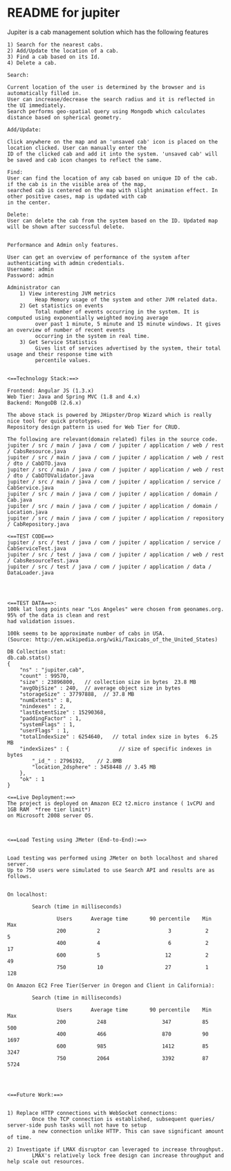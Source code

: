 README for jupiter
==========================



Jupiter is a cab management solution which has the following features

    1) Search for the nearest cabs.
    2) Add/Update the location of a cab.
    3) Find a cab based on its Id.
    4) Delete a cab.

    Search:

    Current location of the user is determined by the browser and is automatically filled in.
    User can increase/decrease the search radius and it is reflected in the UI immediately.
    Search performs geo-spatial query using Mongodb which calculates distance based on spherical geometry.

    Add/Update:

    Click anywhere on the map and an 'unsaved cab' icon is placed on the location clicked. User can manually enter the
    ID of the clicked cab and add it into the system. 'unsaved cab' will be saved and cab icon changes to reflect the same.

    Find:
    User can find the location of any cab based on unique ID of the cab. if the cab is in the visible area of the map,
    searched cab is centered on the map with slight animation effect. In other positive cases, map is updated with cab
    in the center.

    Delete:
    User can delete the cab from the system based on the ID. Updated map will be shown after successful delete.


    Performance and Admin only features.

    User can get an overview of performance of the system after authenticating with admin credentials.
    Username: admin
    Password: admin

    Administrator can
        1) View interesting JVM metrics
             Heap Memory usage of the system and other JVM related data.
        2) Get statistics on events
             Total number of events occurring in the system. It is computed using exponentially weighted moving average
             over past 1 minute, 5 minute and 15 minute windows. It gives an overview of number of recent events
             occurring in the system in real time.
        3) Get Service Statistics
             Gives list of services advertised by the system, their total usage and their response time with
             percentile values.


    <==Technology Stack:==>

    Frontend: Angular JS (1.3.x)
    Web Tier: Java and Spring MVC (1.8 and 4.x)
    Backend: MongoDB (2.6.x)

    The above stack is powered by JHipster/Drop Wizard which is really nice tool for quick prototypes.
    Repository design pattern is used for Web Tier for CRUD.

    The following are relevant(domain related) files in the source code.
    jupiter / src / main / java / com / jupiter / application / web / rest / CabsResource.java
    jupiter / src / main / java / com / jupiter / application / web / rest / dto / CabDTO.java
    jupiter / src / main / java / com / jupiter / application / web / rest / dto / CabDTOValidator.java
    jupiter / src / main / java / com / jupiter / application / service / CabService.java
    jupiter / src / main / java / com / jupiter / application / domain / Cab.java
    jupiter / src / main / java / com / jupiter / application / domain / Location.java
    jupiter / src / main / java / com / jupiter / application / repository / CabRepository.java

    <==TEST CODE==>
    jupiter / src / test / java / com / jupiter / application / service / CabServiceTest.java
    jupiter / src / test / java / com / jupiter / application / web / rest / CabsResourceTest.java
    jupiter / src / test / java / com / jupiter / application / data / DataLoader.java




    <==TEST DATA==>:
    100k lat long points near "Los Angeles" were chosen from geonames.org. 95% of the data is clean and rest
    had validation issues.

    100k seems to be approximate number of cabs in USA.
    (Source: http://en.wikipedia.org/wiki/Taxicabs_of_the_United_States)

    DB Collection stat:
    db.cab.stats()
    {
    	"ns" : "jupiter.cab",
    	"count" : 99570,
    	"size" : 23896800,   // collection size in bytes  23.8 MB
    	"avgObjSize" : 240,  // average object size in bytes
    	"storageSize" : 37797888,  // 37.8 MB
    	"numExtents" : 8,
    	"nindexes" : 2,
    	"lastExtentSize" : 15290368,
    	"paddingFactor" : 1,
    	"systemFlags" : 1,
    	"userFlags" : 1,
    	"totalIndexSize" : 6254640,   // total index size in bytes  6.25 MB
    	"indexSizes" : {                // size of specific indexes in bytes
    		"_id_" : 2796192,    // 2.8MB
    		"location_2dsphere" : 3458448 // 3.45 MB
    	},
    	"ok" : 1
    }

    <==Live Deployment:==>
    The project is deployed on Amazon EC2 t2.micro instance ( 1vCPU and 1GB RAM  *free tier limit*)
    on Microsoft 2008 server OS.
    


    <==Load Testing using JMeter (End-to-End):==>


    Load testing was performed using JMeter on both localhost and shared server.
    Up to 750 users were simulated to use Search API and results are as follows.


    On localhost:

            Search (time in milliseconds)

                    Users      Average time       90 percentile    Min    Max
                    200          2                      3           2       5
                    400          4                      6           2      17
                    600          5                     12           2      49
                    750          10                    27           1      128

    On Amazon EC2 Free Tier(Server in Oregon and Client in California):

            Search (time in milliseconds)

                    Users      Average time       90 percentile    Min    Max
                    200          248                  347          85       500
                    400          466                  870          90      1697
                    600          985                  1412         85      3247
                    750          2064                 3392         87      5724




    <==Future Work:==>


    1) Replace HTTP connections with WebSocket connections:
            Once the TCP connection is established, subsequent queries/ server-side push tasks will not have to setup
            a new connection unlike HTTP. This can save significant amount of time.

    2) Investigate if LMAX disruptor can leveraged to increase throughput.
            LMAX's relatively lock free design can increase throughput and help scale out resources.




